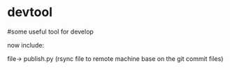 # devtool

#some useful tool for develop

now include:

file->
publish.py (rsync file to remote machine base on the git commit files)

